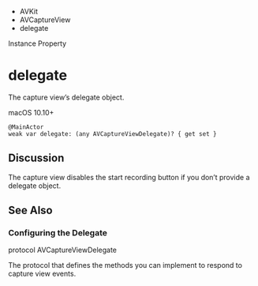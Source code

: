 

- AVKit
- AVCaptureView
-  delegate 

Instance Property

# delegate

The capture view’s delegate object.

macOS 10.10+

``` source
@MainActor
weak var delegate: (any AVCaptureViewDelegate)? { get set }
```

## Discussion

The capture view disables the start recording button if you don’t provide a delegate object.

## See Also

### Configuring the Delegate

protocol AVCaptureViewDelegate

The protocol that defines the methods you can implement to respond to capture view events.

